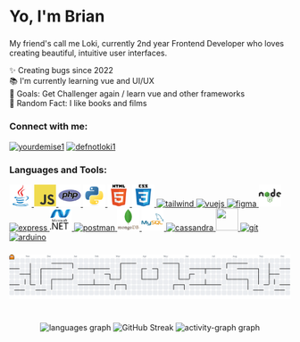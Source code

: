 <h1 align="left"> Yo, I'm Brian</h1>


###
<p align="left">My friend's call me Loki, currently 2nd year Frontend Developer who loves creating beautiful, intuitive user interfaces.</p>
<p align="left">✨ Creating bugs since 2022<br>📚 I'm currently learning vue and UI/UX<br>🎯 Goals: Get Challenger again / learn vue and other frameworks<br>🎲 Random Fact: I like books and films</p>



<h3 align="left">Connect with me:</h3>
<p align="left">
<a href="https://fb.com/yourdemise1" target="blank"><img align="center" src="https://raw.githubusercontent.com/rahuldkjain/github-profile-readme-generator/master/src/images/icons/Social/facebook.svg" alt="yourdemise1" height="30" width="40" /></a>
<a href="https://instagram.com/defnotloki1" target="blank"><img align="center" src="https://raw.githubusercontent.com/rahuldkjain/github-profile-readme-generator/master/src/images/icons/Social/instagram.svg" alt="defnotloki1" height="30" width="40" /></a>
</p>

<h3 align="left">Languages and Tools:</h3>
<p align="left">

  <!-- Programming Languages -->
  <a href="https://www.java.com" target="_blank" rel="noreferrer">
    <img src="https://raw.githubusercontent.com/devicons/devicon/master/icons/java/java-original.svg" alt="java" width="40" height="40"/>
  </a>
  <a href="https://developer.mozilla.org/en-US/docs/Web/JavaScript" target="_blank" rel="noreferrer">
    <img src="https://raw.githubusercontent.com/devicons/devicon/master/icons/javascript/javascript-original.svg" alt="javascript" width="40" height="40"/>
  </a>
  <a href="https://www.php.net" target="_blank" rel="noreferrer">
    <img src="https://raw.githubusercontent.com/devicons/devicon/master/icons/php/php-original.svg" alt="php" width="40" height="40"/>
  </a>
  <a href="https://www.python.org" target="_blank" rel="noreferrer">
    <img src="https://raw.githubusercontent.com/devicons/devicon/master/icons/python/python-original.svg" alt="python" width="40" height="40"/>
  </a>

  <!-- Frontend Development -->
  <a href="https://www.w3.org/html/" target="_blank" rel="noreferrer">
    <img src="https://raw.githubusercontent.com/devicons/devicon/master/icons/html5/html5-original-wordmark.svg" alt="html5" width="40" height="40"/>
  </a>
  <a href="https://www.w3schools.com/css/" target="_blank" rel="noreferrer">
    <img src="https://raw.githubusercontent.com/devicons/devicon/master/icons/css3/css3-original-wordmark.svg" alt="css3" width="40" height="40"/>
  </a>
  <a href="https://tailwindcss.com/" target="_blank" rel="noreferrer">
    <img src="https://www.vectorlogo.zone/logos/tailwindcss/tailwindcss-icon.svg" alt="tailwind" width="40" height="40"/>
  </a>
  <a href="https://vuejs.org/" target="_blank" rel="noreferrer">
    <img src="https://api.iconify.design/logos:vue.svg?color=%23888888" alt="vuejs" width="40" height="40"/>
  </a>
  <a href="https://www.figma.com/" target="_blank" rel="noreferrer">
    <img src="https://www.vectorlogo.zone/logos/figma/figma-icon.svg" alt="figma" width="40" height="40"/>
  </a>

  <!-- Backend Development -->
  <a href="https://nodejs.org" target="_blank" rel="noreferrer">
    <img src="https://raw.githubusercontent.com/devicons/devicon/master/icons/nodejs/nodejs-original-wordmark.svg" alt="nodejs" width="40" height="40"/>
  </a>
  <a href="https://expressjs.com" target="_blank" rel="noreferrer">
    <img src="https://api.iconify.design/lineicons:expressjs.svg?color=%23888888" alt="express" width="40" height="40"/>
  </a>
  <a href="https://dotnet.microsoft.com/" target="_blank" rel="noreferrer">
    <img src="https://raw.githubusercontent.com/devicons/devicon/master/icons/dot-net/dot-net-original-wordmark.svg" alt="dotnet" width="40" height="40"/>
  </a>
  <a href="https://postman.com" target="_blank" rel="noreferrer">
    <img src="https://www.vectorlogo.zone/logos/getpostman/getpostman-icon.svg" alt="postman" width="40" height="40"/>
  </a>

  <!-- Database -->
  <a href="https://www.mongodb.com/" target="_blank" rel="noreferrer">
    <img src="https://raw.githubusercontent.com/devicons/devicon/master/icons/mongodb/mongodb-original-wordmark.svg" alt="mongodb" width="40" height="40"/>
  </a>
  <a href="https://www.mysql.com/" target="_blank" rel="noreferrer">
    <img src="https://raw.githubusercontent.com/devicons/devicon/master/icons/mysql/mysql-original-wordmark.svg" alt="mysql" width="40" height="40"/>
  </a>
  <a href="https://cassandra.apache.org/" target="_blank" rel="noreferrer">
    <img src="https://api.iconify.design/cib:cassandra.svg?color=%23888888" alt="cassandra" width="40" height="40"/>
  </a>

  <!-- Data Visualization -->
  <a href="https://www.chartjs.org" target="_blank" rel="noreferrer">
    <img src="https://api.iconify.design/devicon:chartjs.svg?color=%23888888" width="40" height="40"/>
  </a>

  <!-- Other (Git & Arduino) -->
  <a href="https://git-scm.com/" target="_blank" rel="noreferrer">
    <img src="https://www.vectorlogo.zone/logos/git-scm/git-scm-icon.svg" alt="git" width="40" height="40"/>
  </a>
  <a href="https://www.arduino.cc/" target="_blank" rel="noreferrer">
    <img src="https://cdn.worldvectorlogo.com/logos/arduino-1.svg" alt="arduino" width="40" height="40"/>
  </a>

</p>



###

<picture>
  <source media="(prefers-color-scheme: dark)" srcset="https://raw.githubusercontent.com/Lokibot1/Lokibot1/output/pacman-contribution-graph-dark.svg">
  <source media="(prefers-color-scheme: light)" srcset="https://raw.githubusercontent.com/Lokibot1/Lokibot1/output/pacman-contribution-graph.svg">
  <img alt="pacman contribution graph" src="https://raw.githubusercontent.com/Lokibot1/Lokibot1/output/pacman-contribution-graph.svg">
</picture>

###

<h1 align="left"></h1>

###

<div align="center">
  <img src="https://github-readme-stats.vercel.app/api/top-langs?username=Lokibot1&locale=en&hide_title=false&layout=compact&card_width=260&langs_count=6&theme=dark&hide_border=false&border_radius=10" height="195" alt="languages graph"/>
  <img src="https://streak-stats.vercel.app/?user=Lokibot1&theme=dark&hide_border=false&border_radius=10&card_width=360" alt="GitHub Streak" />

  <img src="https://github-readme-activity-graph.vercel.app/graph?username=Lokibot1&radius=10&theme=react&area=true&order=5&custom_title=Days%20where%20I'm%20in%20hell&hide_border=false&hide_title=false&bg_color=020001&color=AA0101&line=A00101&point=A00101&title_color=A00101" height="300" alt="activity-graph graph"  />
</div>

###
